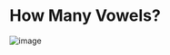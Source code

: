 <h1>How Many Vowels?</h1>

![image](https://github.com/user-attachments/assets/7b65612e-d0c2-42ea-8f1a-8d2a9018838e)
